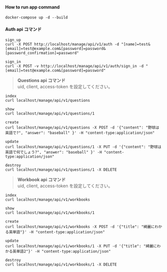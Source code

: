 #### How to run app command

```
docker-compose up -d --build
```

#### Auth api コマンド

```
sign_up
curl -X POST http://localhost/manage/api/v1/auth -d "[name]=test&[email]=test@example.com&[password]=password&[password_confirmation]=password"

sign_in
curl -X POST -v http://localhost/manage/api/v1/auth/sign_in -d "[email]=test@example.com&[password]=password"
```

> **Questions api コマンド**  
> uid, client, access-token を設定してください。

```
index
curl localhost/manage/api/v1/questions

show
curl localhost/manage/api/v1/questions/1

create
curl localhost/manage/api/v1/questions -X POST -d '{"content": "野球は英語で?", "answer": "baseball" }' -H "content-type:application/json"

update
curl localhost/manage/api/v1/questions/1 -X PUT -d '{"content": "野球は英語で何でしょう?", "answer": "baseball" }' -H "content-type:application/json"

destroy
curl localhost/manage/api/v1/questions/1 -X DELETE
```

> **Workbook api コマンド**  
> uid, client, access-token を設定してください。

```
index
curl localhost/manage/api/v1/workbooks

show
curl localhost/manage/api/v1/workbooks/1

create
curl localhost/manage/api/v1/workbooks -X POST -d '{"title": "綺麗にわかる英単語"}' -H "content-type:application/json"

update
curl localhost/manage/api/v1/workbooks/1 -X PUT -d '{"title": "綺麗にわかる英単語2"}' -H "content-type:application/json"

destroy
curl localhost/manage/api/v1/workbooks/1 -X DELETE
```
